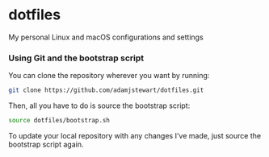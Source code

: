 # dotfiles

My personal Linux and macOS configurations and settings


### Using Git and the bootstrap script

You can clone the repository wherever you want by running:

```bash
git clone https://github.com/adamjstewart/dotfiles.git
```

Then, all you have to do is source the bootstrap script:

```bash
source dotfiles/bootstrap.sh
```

To update your local repository with any changes I've made, just source the bootstrap script again.